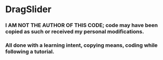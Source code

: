 # DragSlider

### I AM NOT THE AUTHOR OF THIS CODE; code may have been copied as such or received my personal modifications.
### All done with a learning intent, copying means, coding while following a tutorial.
